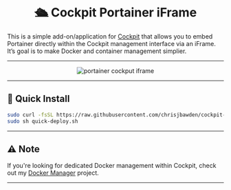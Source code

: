 <div align="center">
  
  # 🛳️ Cockpit Portainer iFrame

</div>

This is a simple add-on/application for [Cockpit](https://cockpit-project.org/) that allows you to embed Portainer directly within the Cockpit management interface via an iFrame. 
<br>
It’s goal is to make Docker and container management simplier.

---

<div align="center">

<div style="width: 80%;">
<img src="https://github.com/chrisjbawden/cockpit-portainer-application/blob/main/misc/Image%20001%20-%202024010658.png?raw=true" alt="portainer cockput iframe">
</div>
</div>

---

## 🚀 Quick Install

```bash
sudo curl -fsSL https://raw.githubusercontent.com/chrisjbawden/cockpit-portainer-application/main/quick-deploy.sh -o quick-deploy.sh
sudo sh quick-deploy.sh
```

---

## ⚠️ Note

If you're looking for dedicated Docker management within Cockpit, check out my [Docker Manager](https://github.com/chrisjbawden/cockpit-dockermanager) project.

---
